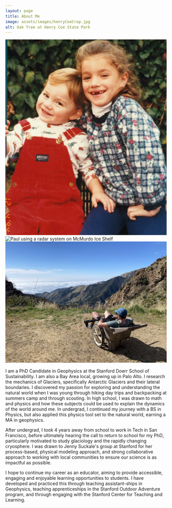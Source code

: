 ```yaml
---
layout: page
title: About Me
image: assets/images/henryCoeCrop.jpg
alt: Oak Tree at Henry Coe State Park
---
```


<div class="box alt">
  <div class="row 50% uniform">
    <div class="3u"><span class="image fit"><img src="assets/images/michellePaul.jpg" alt="Paul at 4 years old with sister" /></span></div>
    <div class="5u"><span class="image fit"><img src="assets/images/paulMcmShelf.jpg" alt="Paul using a radar system on McMurdo Ice Shelf" /></span></div>
    <div class="4u$"><span class="image fit"><img src="assets/images/conePeak1.jpg" alt="Paul sitting in a wheelbarrow overlooking an ocean view" /></span></div>
  </div>
</div>

I am a PhD Candidate in Geophysics at the Stanford Doerr School of Sustainability. I am also a Bay Area local, growing up in Palo Alto. I research the mechanics of Glaciers, specifically Antarctic Glaciers and their lateral boundaries. I discovered my passion for exploring and understanding the natural world when I was young through hiking day trips and backpacking at summers camp and through scouting. In high school, I was drawn to math and physics and how these subjects could be used to explain the dynamics of the world around me. In undergrad, I continued my journey with a BS in Physics, but also applied this physics tool set to the natural world, earning a MA in geophysics. 

After undergrad, I took 4 years away from school to work in Tech in San Francisco, before ultimately hearing the call to return to school for my PhD, particularly motivated to study glaciology and the rapidly changing cryosphere. I was drawn to Jenny Suckale's group at Stanford for her process-based, physical modeling approach, and strong collaborative approach to working with local communities to ensure our science is as impactful as possible. 

I hope to continue my career as an educator, aiming to provide accessible, engaging and enjoyable learning opportunities to students. I have developed and practiced this through teaching assistant-ships in Geophysics, teaching apprenticeships in the Stanford Outdoor Adventure program, and through engaging with the Stanford Center for Teaching and Learning. 


<!-- <div class="box alt">
     <div class="row 50% uniform">
     	  <div class="4u"><span class="image fit"><img src="assets/images/thwaites1.jpg" alt="" /></span></div>
          <div class="4u"><span class="image fit"><img src="assets/images/image48.jpg" alt="" /></span></div>
     	  <div class="4u$"><span class="image fit"><img src="assets/images/image12.jpg" alt="" /></span></div>
     </div>
</div> -->


